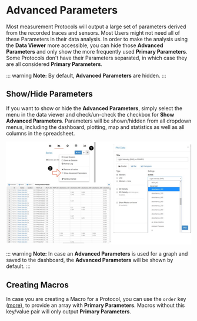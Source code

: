 # Advanced Parameters

Most measurement Protocols will output a large set of parameters derived from the recorded traces and sensors. Most Users might not need all of these Parameters in their data analysis. In order to make the analysis using the **Data Viewer** more accessible, you can hide those **Advanced Parameters** and only show the more frequently used **Primary Parameters**. Some Protocols don't have their Parameters separated, in which case they are all considered **Primary Parameters**.

::: warning
**Note:** By default, **Advanced Parameters** are hidden.
:::

## Show/Hide Parameters

If you want to show or hide the **Advanced Parameters**, simply select the menu <i class="fa fa-bars" aria-hidden="true"></i> in the data viewer and check/un-check the checkbox for **Show Advanced Parameters**. Parameters will be shown/hidden from all dropdown menus, including the dashboard, plotting, map and statistics as well as all columns in the spreadsheet.

![Showing **Advanced Parameters** inside the Data Viewer.](./images/advanced-parameters.jpg)

::: warning
**Note:** In case an **Advanced Parameters** is used for a graph and saved to the dashboard, the **Advanced Parameters** will be shown by default.
:::

## Creating Macros

In case you are creating a Macro for a Protocol, you can use the `order` key ([more](../macros/coding-and-functions)), to provide an array with **Primary Parameters**. Macros without this key/value pair will only output **Primary Parameters**.